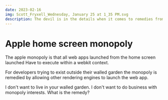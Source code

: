 ```yaml
---
date: 2023-02-16
img: Scott_Fryxell_Wednesday, January 25 at 1_35 PM.svg
description: The devil is in the details when it comes to remedies from monopolys
---
```


# Apple home screen monopoly

The apple monopoly is that all web apps launched from the home screen launched Have to execute within a webkit context.

For developers trying to exist outside their walled garden the monopoly is remedied by allowing other rendering engines to launch the web app.

I don't want to live in your walled garden. I don't want to do business with monopoly interests. What is the remedy?

